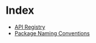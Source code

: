 # Index

  * [API Registry](./API-Registry.md)
  * [Package Naming Conventions](./Package-Naming-Conventions.md)